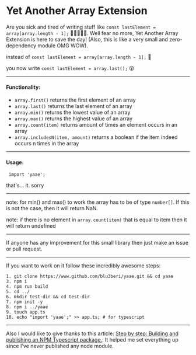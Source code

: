 # Yet Another Array Extension

Are you sick and tired of writing stuff like ```const lastElement = array[array.length - 1];``` 🤮🤮🤮🤮🤮. Well fear no more, Yet Another Array Extension is here to save the day! (Also, this is like a very small and zero-dependency module OMG WOW).

instead of ```const lastElement = array[array.length - 1];``` 🤮

you now write ```const lastElement = array.last();``` 😲

<hr>

#### Functionality: 

-  ```array.first()``` returns the first element of an array
- ```array.last()``` returns the last element of an array
- ```array.min()``` returns the lowest value of an array
- ```array.max()``` returns the highest value of an array
- ```array.count(item)``` returns amount of times an element occurs in an array
- ```array.includesN(item, amount)``` returns a boolean if the item indeed occurs n times in the array

<hr>

#### Usage:

``` import 'yaae';```

that's... it. sorry

<hr>


note: for min() and max() to work the array has to be of type ```number[]```. If this is not the case, then it will return NaN.

note: if there is no element in ```array.count(item)``` that is equal to item then it will return undefined

<hr>

If anyone has any improvement for this small library then just make an issue or pull request.

<hr>

If you want to work on it follow these incredibly awesome steps:
```
1. git clone https://www.github.com/blu3beri/yaae.git && cd yaae
3. npm i
4. npm run build
5. cd ../
6. mkdir test-dir && cd test-dir
7. npm init -y
8. npm i ../yaae
9. touch app.ts
10. echo "import 'yaae';" >> app.ts; # for typescript
```

<hr>

Also I would like to give thanks to this article: [Step by step: Building and publishing an NPM Typescript package.](https://itnext.io/step-by-step-building-and-publishing-an-npm-typescript-package-44fe7164964c). 
It helped me set everything up since I've never published any node module.
